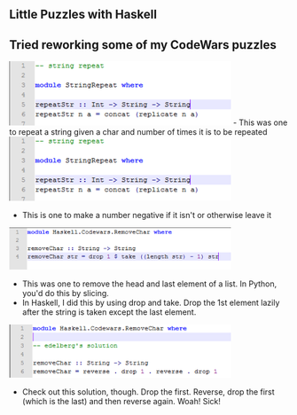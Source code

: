 ## Little Puzzles with Haskell

## Tried reworking some of my CodeWars puzzles

<img src="/images/hasky1/h_003.png" width="400">
- This was one to repeat a string given a char and number of times it is to be repeated

<img src="/images/hasky1/h_003.png" width="400">

- This is one to make a number negative if it isn't or otherwise leave it

<img src="/images/hasky1/h_002.png" width="400">

- This was one to remove the head and last element of a list. In Python, you'd do this by slicing.
- In Haskell, I did this by using drop and take. Drop the 1st element lazily after the string is taken except the last element.

<img src="/images/hasky1/h_005.png" width="400">

- Check out this solution, though. Drop the first. Reverse, drop the first (which is the last) and then reverse again. Woah! Sick! 
